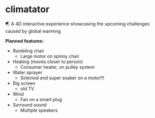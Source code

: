 # climatator
🌏 A 4D interactive experience showcasing the upcoming challenges caused by global warming

**Planned features:**

* Rumbling chair
  * Large motor on spinny chair
* Heating (moves closer to person)
  * Consumer heater, on pulley system
* Water sprayer
  * Soleniod and super soaker on a motor!!!
* Big screen
  * old TV
* Wind
  * Fan on a smart plug
* Surround sound
  * Multiple speakers
